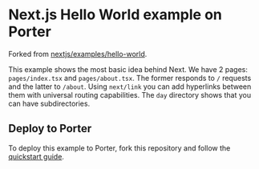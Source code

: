 # Next.js Hello World example on Porter

Forked from [nextjs/examples/hello-world](https://github.com/zeit/next.js/tree/canary/examples/hello-world).

This example shows the most basic idea behind Next. We have 2 pages: `pages/index.tsx` and `pages/about.tsx`. The former responds to `/` requests and the latter to `/about`. Using `next/link` you can add hyperlinks between them with universal routing capabilities. The `day` directory shows that you can have subdirectories.

## Deploy to Porter

To deploy this example to Porter, fork this repository and follow the [quickstart guide](https://docs.porter.run/language-specific-guides/nextjs).
